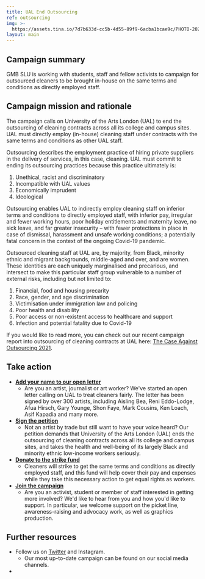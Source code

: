 ```yaml
---
title: UAL End Outsourcing
ref: outsourcing
img: >-
  https://assets.tina.io/7d7b633d-cc5b-4d55-89f9-6acba1bcae9c/PHOTO-2021-11-19-09-33-45.jpg
layout: main
---
```


## Campaign summary

GMB SLU is working with students, staff and fellow activists to campaign for outsourced cleaners to be brought in-house on the same terms and conditions as directly employed staff.

## Campaign mission and rationale

The campaign calls on University of the Arts London (UAL) to end the outsourcing of cleaning contracts across all its college and campus sites. UAL must directly employ (in-house) cleaning staff under contracts with the same terms and conditions as other UAL staff.

Outsourcing describes the employment practice of hiring private suppliers in the delivery of services, in this case, cleaning. UAL must commit to ending its outsourcing practices because this practice ultimately is:

1. Unethical, racist and discriminatory
2. Incompatible with UAL values
3. Economically imprudent
4. Ideological

Outsourcing enables UAL to indirectly employ cleaning staff on inferior terms and conditions to directly employed staff, with inferior pay, irregular and fewer working hours, poor holiday entitlements and maternity leave, no sick leave, and far greater insecurity – with fewer protections in place in case of dismissal, harassment and unsafe working conditions; a potentially fatal concern in the context of the ongoing Covid-19 pandemic.

Outsourced cleaning staff at UAL are, by majority, from Black, minority ethnic and migrant backgrounds, middle-aged and over, and are women. These identities are each uniquely marginalised and precarious, and intersect to make this particular staff group vulnerable to a number of external risks, including but not limited to:

1. Financial, food and housing precarity
2. Race, gender, and age discrimination
3. Victimisation under immigration law and policing
4. Poor health and disability
5. Poor access or non-existent access to healthcare and support
6. Infection and potential fatality due to Covid-19

If you would like to read more, you can check out our recent campaign report into outsourcing of cleaning contracts at UAL here: [The Case Against Outsourcing 2021](https://issuu.com/ualendoutsourcing/docs/ual_outsourcing_case_doc "The Case Against Outsourcing at University of the Arts London 2021").

## Take action

* [**Add your name to our open letter**](https://docs.google.com/forms/d/e/1FAIpQLSf359i_msTCUoKEZMgxZy4ef1YNjewjVhg9O8Pui1SkQWv6Zw/viewform "Artists, journalists, and art workers open letter calling on UAL to treat cleaners fairly")
  * Are you an artist, journalist or art worker? We've started an open letter calling on UAL to treat cleaners fairly. The letter has been signed by over 300 artists, including Aisling Bea, Reni Eddo-Lodge, Afua Hirsch, Gary Younge, Shon Faye, Mark Cousins, Ken Loach, Asif Kapadia and many more. 
* **[Sign the petition](https://actionnetwork.org/petitions/ual-end-racist-outsourcing-cleaners "University of the Arts London: bring cleaners back-in-house!")**
  * Not an artist by trade but still want to have your voice heard? Our petition demands that University of the Arts London (UAL) ends the outsourcing of cleaning contracts across all its college and campus sites, and takes the health and well-being of its largely Black and minority ethnic low-income workers seriously.
* **[Donate to the strike fund](https://www.crowdfunder.co.uk/p/support-striking-outsourced-cleaners-at-ual-4 "Support striking outsourced cleaners at UAL")**
  * Cleaners will strike to get the same terms and conditions as directly employed staff, and this fund will help cover their pay and expenses while they take this necessary action to get equal rights as workers.
* **[Join the campaign](mailto:gmb@arts.ac.uk "Join the UAL End Outsourcing Campaign")**
  * Are you an activist, student or member of staff interested in getting more involved? We'd like to hear from you and how you'd like to support. In particular, we welcome support on the picket line, awareness-raising and advocacy work, as well as graphics production.

## Further resources

* Follow us on [Twitter](https://twitter.com/ual_j4w?lang=en "UAL: End Outsourcing Twitter account") and Instagram.
  * Our most up-to-date campaign can be found on our social media channels.
*

